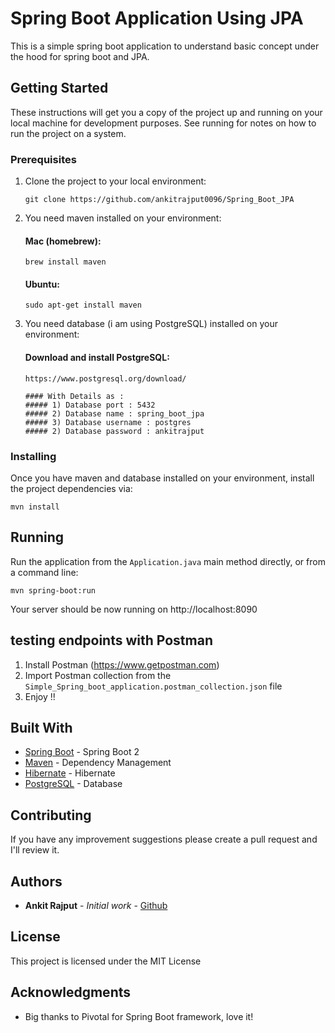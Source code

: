 # Spring Boot Application Using JPA
This is a simple spring boot application to understand basic concept under the hood for spring boot and JPA.

## Getting Started

These instructions will get you a copy of the project up and running on your local machine for development purposes. See running for notes on how to run the project on a system.

### Prerequisites

1. Clone the project to your local environment:
    ```
    git clone https://github.com/ankitrajput0096/Spring_Boot_JPA
    ```

2. You need maven installed on your environment:

    #### Mac (homebrew):
    
    ```
    brew install maven
    ```
    #### Ubuntu:
    ```
    sudo apt-get install maven
    ```

3. You need database (i am using PostgreSQL) installed on your environment:

    #### Download and install PostgreSQL:
    
    ```
    https://www.postgresql.org/download/
    ```
    ```
    #### With Details as :
	##### 1) Database port : 5432
	##### 2) Database name : spring_boot_jpa
	##### 3) Database username : postgres
	##### 2) Database password : ankitrajput
    ```

### Installing

Once you have maven and database installed on your environment, install the project dependencies via:

```
mvn install
```

## Running

Run the application from the `Application.java` main method directly,
or from a command line:
```
mvn spring-boot:run
```

Your server should be now running on http://localhost:8090

## testing endpoints with Postman

1. Install Postman (https://www.getpostman.com)
2. Import Postman collection from the `Simple_Spring_boot_application.postman_collection.json` file
3. Enjoy !!

## Built With

* [Spring Boot](https://spring.io/projects/spring-boot) - Spring Boot 2
* [Maven](https://maven.apache.org/) - Dependency Management
* [Hibernate](https://hibernate.org/) - Hibernate
* [PostgreSQL](https://www.postgresql.org/) - Database

## Contributing

If you have any improvement suggestions please create a pull request and I'll review it.


## Authors

* **Ankit Rajput** - *Initial work* - [Github](https://github.com/ankitrajput0096)

## License

This project is licensed under the MIT License

## Acknowledgments

* Big thanks to Pivotal for Spring Boot framework, love it!


